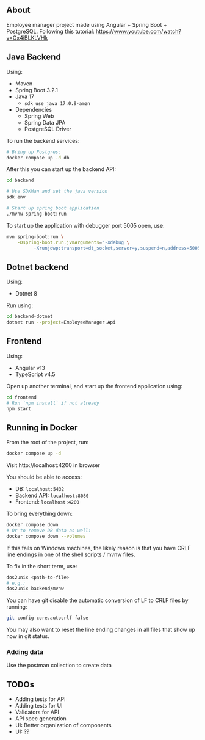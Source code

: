 ## About

Employee manager project made using Angular + Spring Boot + PostgreSQL.
Following this tutorial: https://www.youtube.com/watch?v=Gx4iBLKLVHk

## Java Backend

Using:
- Maven
- Spring Boot 3.2.1
- Java 17
  - `sdk use java 17.0.9-amzn`
- Dependencies
  - Spring Web
  - Spring Data JPA
  - PostgreSQL Driver

To run the backend services:

```sh
# Bring up Postgres:
docker compose up -d db
```

After this you can start up the backend API:
```sh
cd backend

# Use SDKMan and set the java version
sdk env

# Start up spring boot application
./mvnw spring-boot:run
```

To start up the application with debugger port 5005 open, use:
```sh
mvn spring-boot:run \
    -Dspring-boot.run.jvmArguments="-Xdebug \
          -Xrunjdwp:transport=dt_socket,server=y,suspend=n,address=5005"
```

## Dotnet backend

Using:
- Dotnet 8

Run using:
```sh
cd backend-dotnet
dotnet run --project=EmployeeManager.Api
```

## Frontend

Using:
- Angular v13
- TypeScript v4.5

Open up another terminal, and start up the frontend application using:
```sh
cd frontend
# Run `npm install` if not already
npm start
```

## Running in Docker

From the root of the project, run:
```sh
docker compose up -d
```

Visit http://localhost:4200 in browser

You should be able to access:
- DB: `localhost:5432`
- Backend API: `localhost:8080`
- Frontend: `localhost:4200`

To bring everything down:
```sh
docker compose down
# Or to remove DB data as well:
docker compose down --volumes
```

If this fails on Windows machines, the likely reason is that you have CRLF line endings in one of the shell scripts / mvnw files.

To fix in the short term, use:
```sh
dos2unix <path-to-file>
# e.g.:
dos2unix backend/mvnw
```

You can have git disable the automatic conversion of LF to CRLF files by running:
```sh
git config core.autocrlf false
```
You may also want to reset the line ending changes in all files that show up now in git status.

### Adding data

Use the postman collection to create data

## TODOs

- Adding tests for API
- Adding tests for UI
- Validators for API
- API spec generation
- UI: Better organization of components
- UI: ??
